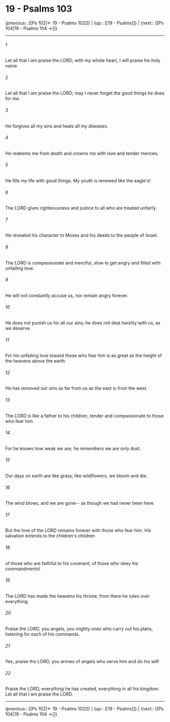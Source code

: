 # 19 - Psalms 103

(previous:: [[Ps 102|← 19 - Psalms 102]]) | (up:: [[19 - Psalms]]) | (next:: [[Ps 104|19 - Psalms 104 →]])

***


###### 1 
Let all that I am praise the LORD; with my whole heart, I will praise his holy name. 

###### 2 
Let all that I am praise the LORD; may I never forget the good things he does for me. 

###### 3 
He forgives all my sins and heals all my diseases. 

###### 4 
He redeems me from death and crowns me with love and tender mercies. 

###### 5 
He fills my life with good things. My youth is renewed like the eagle's! 

###### 6 
The LORD gives righteousness and justice to all who are treated unfairly. 

###### 7 
He revealed his character to Moses and his deeds to the people of Israel. 

###### 8 
The LORD is compassionate and merciful, slow to get angry and filled with unfailing love. 

###### 9 
He will not constantly accuse us, nor remain angry forever. 

###### 10 
He does not punish us for all our sins; he does not deal harshly with us, as we deserve. 

###### 11 
For his unfailing love toward those who fear him is as great as the height of the heavens above the earth. 

###### 12 
He has removed our sins as far from us as the east is from the west. 

###### 13 
The LORD is like a father to his children, tender and compassionate to those who fear him. 

###### 14 
For he knows how weak we are; he remembers we are only dust. 

###### 15 
Our days on earth are like grass; like wildflowers, we bloom and die. 

###### 16 
The wind blows, and we are gone-- as though we had never been here. 

###### 17 
But the love of the LORD remains forever with those who fear him. His salvation extends to the children's children 

###### 18 
of those who are faithful to his covenant, of those who obey his commandments! 

###### 19 
The LORD has made the heavens his throne; from there he rules over everything. 

###### 20 
Praise the LORD, you angels, you mighty ones who carry out his plans, listening for each of his commands. 

###### 21 
Yes, praise the LORD, you armies of angels who serve him and do his will! 

###### 22 
Praise the LORD, everything he has created, everything in all his kingdom. Let all that I am praise the LORD.

***

(previous:: [[Ps 102|← 19 - Psalms 102]]) | (up:: [[19 - Psalms]]) | (next:: [[Ps 104|19 - Psalms 104 →]])
